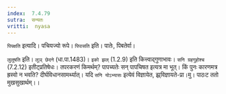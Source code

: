 ```yaml
---
index:  7.4.79
sutra:  सन्यतः
vritti:  nyasa
---
```


`पिपक्षति` इत्यादि। पचियज्यो रूपे। `पिपासति` इति। पातेः, पिबतेर्वा।

`लुलूषति` इति। `लूञ् छेदने` (धा.पा.1483)। `इको झल्` (1.2.9) इति कित्त्वाद्गुणाभावः। `सनि ग्रहगुहोश्च` (7.2.12) इतीट्प्रतिषेधः। तपरकरणं किमर्थम्? पापच्यतेः सन् पापचिषत इत्यत्र मा भूत्। किं पुनः कारणमत्र ह्रस्वो न भवति? दीर्घविधानसामर्थ्यात्। यदि `सनि योऽभ्यासः` इत्येवं विज्ञायेत, झ्र्विज्ञायते-प्रा।मु। पाठःट ततो मुखसुखार्थम्।।

